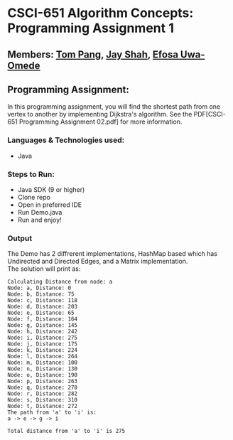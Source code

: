 # CSCI-651 Algorithm Concepts: Programming Assignment 1

## Members:  [Tom Pang](https://www.github.com/tpang29), [Jay Shah](https://www.github.com/Jay9596), [Efosa Uwa-Omede](https://www.github.com/euwaomed)

## Programming Assignment:

In this programming assignment, you will find the shortest path from one vertex to another by implementing Dijkstra's algorithm.
See the PDF[CSCI-651 Programming Assignment 02.pdf] for more information.

### Languages & Technologies used:

- Java

### Steps to Run:

- Java SDK (9 or higher)
- Clone repo
- Open in preferred IDE
- Run Demo.java
- Run and enjoy!

### Output
The Demo has 2 diffrerent implementations, HashMap based which has Undirected and Directed Edges, and a Matrix implementation.  
The solution will print as:
```
Calculating Distance from node: a
Node: a, Distance: 0
Node: b, Distance: 75
Node: c, Distance: 118
Node: d, Distance: 203
Node: e, Distance: 65
Node: f, Distance: 164
Node: g, Distance: 145
Node: h, Distance: 242
Node: i, Distance: 275
Node: j, Distance: 175
Node: k, Distance: 224
Node: l, Distance: 264
Node: m, Distance: 100
Node: n, Distance: 130
Node: o, Distance: 190
Node: p, Distance: 263
Node: q, Distance: 270
Node: r, Distance: 282
Node: s, Distance: 310
Node: t, Distance: 272
The path from 'a' to 'i' is: 
a -> e -> g -> i

Total distance from 'a' to 'i' is 275
```
